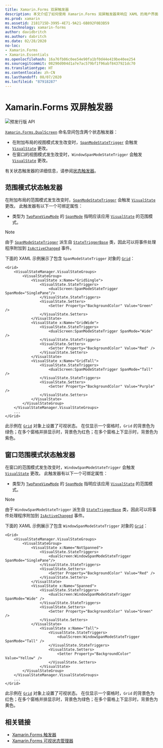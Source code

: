 ```yaml
---
title: Xamarin.Forms 双屏触发器
description: 本文介绍了如何使用 Xamarin.Forms 双屏触发器来响应 XAML 的用户界面更改。
ms.prod: xamarin
ms.assetid: 2181715D-3995-4E71-9A21-6B892F0B3B59
ms.technology: xamarin-forms
author: davidbritch
ms.author: dabritch
ms.date: 02/28/2020
no-loc:
- Xamarin.Forms
- Xamarin.Essentials
ms.openlocfilehash: 16a76fb06c0ee54e90fa1bf0d44e419be40ee254
ms.sourcegitcommit: 08290d004d1a7e7ac579bf1f96abf8437921dc70
ms.translationtype: HT
ms.contentlocale: zh-CN
ms.lasthandoff: 08/07/2020
ms.locfileid: "87918287"
---
```

# <a name="no-locxamarinforms-dual-screen-triggers"></a>Xamarin.Forms 双屏触发器

![预发行版 API](~/media/shared/preview.png)

[`Xamarin.Forms.DualScreen`](xref:Xamarin.Forms.DualScreen) 命名空间包含两个状态触发器：

- 在附加布局的视图模式发生改变时，[`SpanModeStateTrigger`](xref:Xamarin.Forms.DualScreen.SpanModeStateTrigger) 会触发 [`VisualState`](xref:Xamarin.Forms.VisualState) 更改。
- 在窗口的视图模式发生改变时，`WindowSpanModeStateTrigger` 会触发 [`VisualState`](xref:Xamarin.Forms.VisualState) 更改。

有关状态触发器的详细信息，请参阅[状态触发器](~/xamarin-forms/app-fundamentals/triggers.md#state-triggers)。

## <a name="span-mode-state-trigger"></a>范围模式状态触发器

在附加布局的范围模式发生改变时，[`SpanModeStateTrigger`](xref:Xamarin.Forms.DualScreen.SpanModeStateTrigger) 会触发 [`VisualState`](xref:Xamarin.Forms.VisualState) 更改。 此触发器有以下一个可绑定属性：

- 类型为 [`TwoPaneViewMode`](xref:Xamarin.Forms.DualScreen.SpanModeStateTrigger.SpanMode) 的 [`SpanMode`](xref:Xamarin.Forms.DualScreen.SpanModeStateTrigger.SpanMode) 指明应该应用 [`VisualState`](xref:Xamarin.Forms.VisualState) 的范围模式。

> [!NOTE]
> 由于 [`SpanModeStateTrigger`](xref:Xamarin.Forms.DualScreen.SpanModeStateTrigger) 派生自 [`StateTriggerBase`](xref:Xamarin.Forms.StateTriggerBase) 类，因此可以将事件处理程序附加到 [`IsActiveChanged`](xref:Xamarin.Forms.StateTriggerBase.IsActiveChanged) 事件。

下面的 XAML 示例展示了包含 `SpanModeStateTrigger` 对象的 [`Grid`](xref:Xamarin.Forms.Grid)：

```xaml
<Grid>
    <VisualStateManager.VisualStateGroups>
        <VisualStateGroup>
            <VisualState x:Name="GridSingle">
                <VisualState.StateTriggers>
                    <dualScreen:SpanModeStateTrigger SpanMode="SinglePane"/>
                </VisualState.StateTriggers>
                <VisualState.Setters>
                    <Setter Property="BackgroundColor" Value="Green" />
                </VisualState.Setters>
            </VisualState>
            <VisualState x:Name="GridWide">
                <VisualState.StateTriggers>
                    <dualScreen:SpanModeStateTrigger SpanMode="Wide" />
                </VisualState.StateTriggers>
                <VisualState.Setters>
                    <Setter Property="BackgroundColor" Value="Red" />
                </VisualState.Setters>
            </VisualState>
            <VisualState x:Name="GridTall">
                <VisualState.StateTriggers>
                    <dualScreen:SpanModeStateTrigger SpanMode="Tall" />
                </VisualState.StateTriggers>
                <VisualState.Setters>
                    <Setter Property="BackgroundColor" Value="Purple" />
                </VisualState.Setters>
            </VisualState>
        </VisualStateGroup>
    </VisualStateManager.VisualStateGroups>
    ...
</Grid>
```

此示例在 [`Grid`](xref:Xamarin.Forms.Grid) 对象上设置了可视状态。 在仅显示一个窗格时，`Grid` 的背景色为绿色；在多个窗格并排显示时，背景色为红色；在多个窗格上下显示时，背景色为紫色。

## <a name="window-span-mode-state-trigger"></a>窗口范围模式状态触发器

在窗口的范围模式发生改变时，`WindowSpanModeStateTrigger` 会触发 [`VisualState`](xref:Xamarin.Forms.VisualState) 更改。 此触发器有以下一个可绑定属性：

- 类型为 [`TwoPaneViewMode`](xref:Xamarin.Forms.DualScreen.SpanModeStateTrigger.SpanMode) 的 [`SpanMode`](xref:Xamarin.Forms.DualScreen.SpanModeStateTrigger.SpanMode) 指明应该应用 [`VisualState`](xref:Xamarin.Forms.VisualState) 的范围模式。

> [!NOTE]
> 由于 `WindowSpanModeStateTrigger` 派生自 [`StateTriggerBase`](xref:Xamarin.Forms.StateTriggerBase) 类，因此可以将事件处理程序附加到 [`IsActiveChanged`](xref:Xamarin.Forms.StateTriggerBase.IsActiveChanged) 事件。

下面的 XAML 示例展示了包含 `WindowSpanModeStateTrigger` 对象的 [`Grid`](xref:Xamarin.Forms.Grid)：

```xaml
<Grid>
    <VisualStateManager.VisualStateGroups>
        <VisualStateGroup>
            <VisualState x:Name="NotSpanned">
                <VisualState.StateTriggers>
                    <dualScreen:WindowSpanModeStateTrigger SpanMode="SinglePane"/>
                </VisualState.StateTriggers>
                <VisualState.Setters>
                    <Setter Property="BackgroundColor" Value="Red" />
                </VisualState.Setters>
            </VisualState>
            <VisualState x:Name="Spanned">
                <VisualState.StateTriggers>
                    <dualScreen:WindowSpanModeStateTrigger SpanMode="Wide" />
                </VisualState.StateTriggers>
                <VisualState.Setters>
                    <Setter Property="BackgroundColor" Value="Green" />
                </VisualState.Setters>
            </VisualState>
                <VisualState x:Name="Tall">
                    <VisualState.StateTriggers>
                        <dualScreen:WindowSpanModeStateTrigger SpanMode="Tall" />
                    </VisualState.StateTriggers>
                    <VisualState.Setters>
                        <Setter Property="BackgroundColor" Value="Yellow" />
                    </VisualState.Setters>
                </VisualState>
        </VisualStateGroup>
    </VisualStateManager.VisualStateGroups>
    ...
</Grid>    
```

此示例在 [`Grid`](xref:Xamarin.Forms.Grid) 对象上设置了可视状态。 在仅显示一个窗格时，`Grid` 的背景色为红色；在多个窗格并排显示时，背景色为绿色；在多个窗格上下显示时，背景色为黄色。

## <a name="related-links"></a>相关链接

- [Xamarin.Forms 触发器](~/xamarin-forms/app-fundamentals/triggers.md)
- [Xamarin.Forms 可视状态管理器](~/xamarin-forms/user-interface/visual-state-manager.md)
